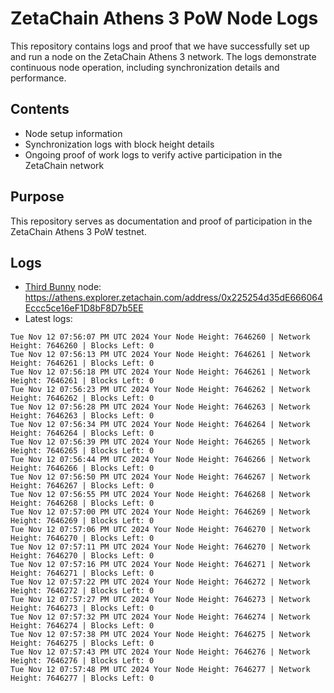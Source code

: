 # ZetaChain Athens 3 PoW Node Logs
This repository contains logs and proof that we have successfully set up and run a node on the ZetaChain Athens 3 network. The logs demonstrate continuous node operation, including synchronization details and performance.

## Contents
- Node setup information
- Synchronization logs with block height details
- Ongoing proof of work logs to verify active participation in the ZetaChain network

## Purpose
This repository serves as documentation and proof of participation in the ZetaChain Athens 3 PoW testnet.

## Logs

- [Third Bunny](https://thirdbunny.xyz/) node: https://athens.explorer.zetachain.com/address/0x225254d35dE666064Eccc5ce16eF1D8bF8D7b5EE
- Latest logs:
```
Tue Nov 12 07:56:07 PM UTC 2024 Your Node Height: 7646260 | Network Height: 7646260 | Blocks Left: 0
Tue Nov 12 07:56:13 PM UTC 2024 Your Node Height: 7646261 | Network Height: 7646261 | Blocks Left: 0
Tue Nov 12 07:56:18 PM UTC 2024 Your Node Height: 7646261 | Network Height: 7646261 | Blocks Left: 0
Tue Nov 12 07:56:23 PM UTC 2024 Your Node Height: 7646262 | Network Height: 7646262 | Blocks Left: 0
Tue Nov 12 07:56:28 PM UTC 2024 Your Node Height: 7646263 | Network Height: 7646263 | Blocks Left: 0
Tue Nov 12 07:56:34 PM UTC 2024 Your Node Height: 7646264 | Network Height: 7646264 | Blocks Left: 0
Tue Nov 12 07:56:39 PM UTC 2024 Your Node Height: 7646265 | Network Height: 7646265 | Blocks Left: 0
Tue Nov 12 07:56:44 PM UTC 2024 Your Node Height: 7646266 | Network Height: 7646266 | Blocks Left: 0
Tue Nov 12 07:56:50 PM UTC 2024 Your Node Height: 7646267 | Network Height: 7646267 | Blocks Left: 0
Tue Nov 12 07:56:55 PM UTC 2024 Your Node Height: 7646268 | Network Height: 7646268 | Blocks Left: 0
Tue Nov 12 07:57:00 PM UTC 2024 Your Node Height: 7646269 | Network Height: 7646269 | Blocks Left: 0
Tue Nov 12 07:57:06 PM UTC 2024 Your Node Height: 7646270 | Network Height: 7646270 | Blocks Left: 0
Tue Nov 12 07:57:11 PM UTC 2024 Your Node Height: 7646270 | Network Height: 7646270 | Blocks Left: 0
Tue Nov 12 07:57:16 PM UTC 2024 Your Node Height: 7646271 | Network Height: 7646271 | Blocks Left: 0
Tue Nov 12 07:57:22 PM UTC 2024 Your Node Height: 7646272 | Network Height: 7646272 | Blocks Left: 0
Tue Nov 12 07:57:27 PM UTC 2024 Your Node Height: 7646273 | Network Height: 7646273 | Blocks Left: 0
Tue Nov 12 07:57:32 PM UTC 2024 Your Node Height: 7646274 | Network Height: 7646274 | Blocks Left: 0
Tue Nov 12 07:57:38 PM UTC 2024 Your Node Height: 7646275 | Network Height: 7646275 | Blocks Left: 0
Tue Nov 12 07:57:43 PM UTC 2024 Your Node Height: 7646276 | Network Height: 7646276 | Blocks Left: 0
Tue Nov 12 07:57:48 PM UTC 2024 Your Node Height: 7646277 | Network Height: 7646277 | Blocks Left: 0
```
